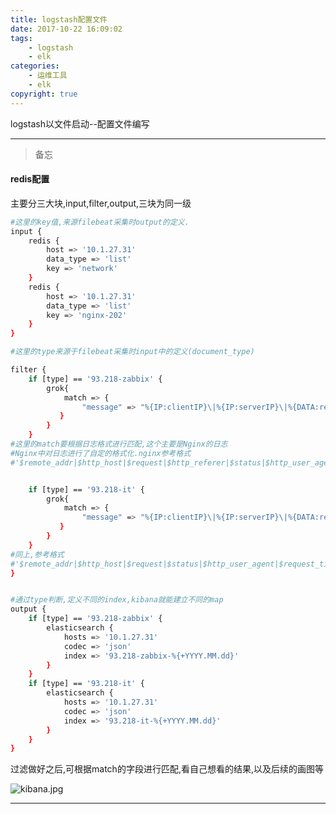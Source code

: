 ```yaml
---
title: logstash配置文件
date: 2017-10-22 16:09:02
tags:
    - logstash
    - elk
categories:
    - 运维工具
    - elk
copyright: true
---
```


logstash以文件启动--配置文件编写
<!--more-->

___

> 备忘

#### redis配置
主要分三大块,input,filter,output,三块为同一级
``` sh
#这里的key值,来源filebeat采集时output的定义.
input {
    redis {
        host => '10.1.27.31'
        data_type => 'list'
        key => 'network'
    }
    redis {
        host => '10.1.27.31'
        data_type => 'list'
        key => 'nginx-202'
    }
}

#这里的type来源于filebeat采集时input中的定义(document_type)

filter {
    if [type] == '93.218-zabbix' {
        grok{
            match => {
                "message" => "%{IP:clientIP}\|%{IP:serverIP}\|%{DATA:req_addr}\|%{DATA:req_url}\|%{DATA:req_status}\|%{DATA:req_browder}\|%{DATA:req_duration}\|%{DATA:req_user}"
           }
        }
    }
#这里的match要根据日志格式进行匹配,这个主要是Nginx的日志
#Nginx中对日志进行了自定的格式化.nginx参考格式
#'$remote_addr|$http_host|$request|$http_referer|$status|$http_user_agent|$request_time|$remote_user';


    if [type] == '93.218-it' {
        grok{
            match => {
                "message" => "%{IP:clientIP}\|%{IP:serverIP}\|%{DATA:req_addr}\|%{DATA:req_status}\|%{DATA:req_browder}\|%{DATA:req_duration}\|%{DATA:req_user}"
           }
        }
    }
#同上,参考格式
#'$remote_addr|$http_host|$request|$status|$http_user_agent|$request_time|$remote_user';
}


#通过type判断,定义不同的index,kibana就能建立不同的map
output {
    if [type] == '93.218-zabbix' {
        elasticsearch {
            hosts => '10.1.27.31'
            codec => 'json'
            index => '93.218-zabbix-%{+YYYY.MM.dd}'
        }
    }
    if [type] == '93.218-it' {
        elasticsearch {
            hosts => '10.1.27.31'
            codec => 'json'
            index => '93.218-it-%{+YYYY.MM.dd}'
        }
    }
}
```
过滤做好之后,可根据match的字段进行匹配,看自己想看的结果,以及后续的画图等

![kibana.jpg](http://upload-images.jianshu.io/upload_images/2511748-e0e646aa68140545.jpg?imageMogr2/auto-orient/strip%7CimageView2/2/w/1240)

___
